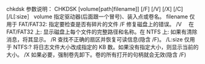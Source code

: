 chkdsk 参数说明：
CHKDSK [volume[path]filename]] [/F] [/V] [/X] [/C] [/L[:size］
volume 指定驱动器(后面跟一个冒号)、装入点或卷名。
filename 仅用于 FAT/FAT32: 指定要检查是否有碎片的文件
/F 修复磁盘上的错误。
/V　 在 FAT/FAT32 上: 显示磁盘上每个文件的完整路径和名称。在 NTFS 上: 如果有清除消息，将其显示。
/R 查找不正确的扇区并恢复可读信息(隐含 /F)。
/L:size 仅用于 NTFS:? 将日志文件大小改成指定的 KB 数。如果没有指定大小，则显示当前的大小。
/X 如果必要，强制卷先卸下。卷的所有打开的句柄就会无效(隐含 /F)
